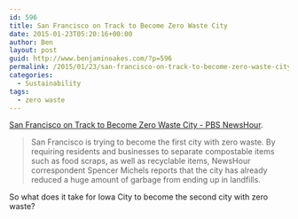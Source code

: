 ```yaml
---
id: 596
title: San Francisco on Track to Become Zero Waste City
date: 2015-01-23T05:20:16+00:00
author: Ben
layout: post
guid: http://www.benjaminoakes.com/?p=596
permalink: /2015/01/23/san-francisco-on-track-to-become-zero-waste-city/
categories:
  - Sustainability
tags:
  - zero waste
---
```

[San Francisco on Track to Become Zero Waste City - PBS NewsHour](http://www.pbs.org/newshour/bb/climate-change-jan-june13-recycling_01-25/).

> San Francisco is trying to become the first city with zero waste. By requiring residents and businesses to separate compostable items such as food scraps, as well as recyclable items, NewsHour correspondent Spencer Michels reports that the city has already reduced a huge amount of garbage from ending up in landfills.

So what does it take for Iowa City to become the second city with zero waste?